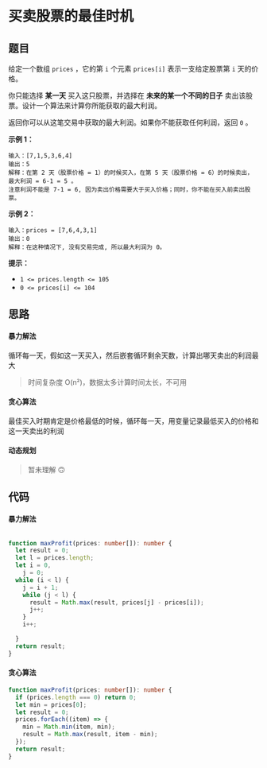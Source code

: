 # 买卖股票的最佳时机

## 题目

给定一个数组 `prices` ，它的第 `i` 个元素 `prices[i]` 表示一支给定股票第 `i` 天的价格。

你只能选择 **某一天** 买入这只股票，并选择在 **未来的某一个不同的日子** 卖出该股票。设计一个算法来计算你所能获取的最大利润。

返回你可以从这笔交易中获取的最大利润。如果你不能获取任何利润，返回 `0` 。

**示例 1：**

```
输入：[7,1,5,3,6,4]
输出：5
解释：在第 2 天（股票价格 = 1）的时候买入，在第 5 天（股票价格 = 6）的时候卖出，最大利润 = 6-1 = 5 。
注意利润不能是 7-1 = 6, 因为卖出价格需要大于买入价格；同时，你不能在买入前卖出股票。
```

**示例 2：**

```
输入：prices = [7,6,4,3,1]
输出：0
解释：在这种情况下, 没有交易完成, 所以最大利润为 0。
```

**提示：**

- `1 <= prices.length <= 105`
- `0 <= prices[i] <= 104`

## 思路

#### 暴力解法

循环每一天，假如这一天买入，然后嵌套循环剩余天数，计算出哪天卖出的利润最大

> 时间复杂度 O(n²)，数据太多计算时间太长，不可用

#### 贪心算法

最佳买入时期肯定是价格最低的时候，循环每一天，用变量记录最低买入的价格和这一天卖出的利润

#### 动态规划

> 暂未理解 🙃

## 代码

#### 暴力解法

```ts

function maxProfit(prices: number[]): number {
  let result = 0;
  let l = prices.length;
  let i = 0,
    j = 0;
  while (i < l) {
    j = i + 1;
    while (j < l) {
      result = Math.max(result, prices[j] - prices[i]);
      j++;
    }
    i++;

  }
  return result;
}
```

#### 贪心算法

```ts
function maxProfit(prices: number[]): number {
  if (prices.length === 0) return 0;
  let min = prices[0];
  let result = 0;
  prices.forEach((item) => {
    min = Math.min(item, min);
    result = Math.max(result, item - min);
  });
  return result;
}
```
